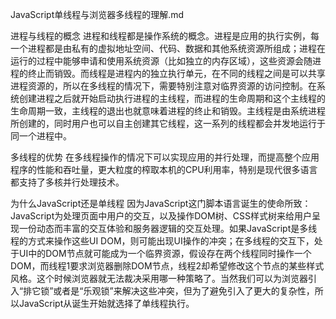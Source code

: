 JavaScript单线程与浏览器多线程的理解.md

进程与线程的概念
进程和线程都是操作系统的概念。进程是应用的执行实例，每一个进程都是由私有的虚拟地址空间、代码、数据和其他系统资源所组成；进程在运行的过程中能够申请和使用系统资源（比如独立的内存区域），这些资源会随进程的终止而销毁。而线程是进程内的独立执行单元，在不同的线程之间是可以共享进程资源的，所以在多线程的情况下，需要特别注意对临界资源的访问控制。在系统创建进程之后就开始启动执行进程的主线程，而进程的生命周期和这个主线程的生命周期一致，主线程的退出也就意味着进程的终止和销毁。主线程是由系统进程所创建的，同时用户也可以自主创建其它线程，这一系列的线程都会并发地运行于同一个进程中。

多线程的优势
在多线程操作的情况下可以实现应用的并行处理，而提高整个应用程序的性能和吞吐量，更大粒度的榨取本机的CPU利用率，特别是现代很多语言都支持了多核并行处理技术。

为什么JavaScript还是单线程
因为JavaScript这门脚本语言诞生的使命所致：JavaScript为处理页面中用户的交互，以及操作DOM树、CSS样式树来给用户呈现一份动态而丰富的交互体验和服务器逻辑的交互处理。如果JavaScript是多线程的方式来操作这些UI DOM，则可能出现UI操作的冲突；在多线程的交互下，处于UI中的DOM节点就可能成为一个临界资源，假设存在两个线程同时操作一个DOM，而线程1要求浏览器删除DOM节点，线程2却希望修改这个节点的某些样式风格。这个时候浏览器就无法裁决采用哪一种策略了。当然我们可以为浏览器引入“排它锁”或者是“乐观锁”来解决这些冲突，但为了避免引入了更大的复杂性，所以JavaScript从诞生开始就选择了单线程执行。
